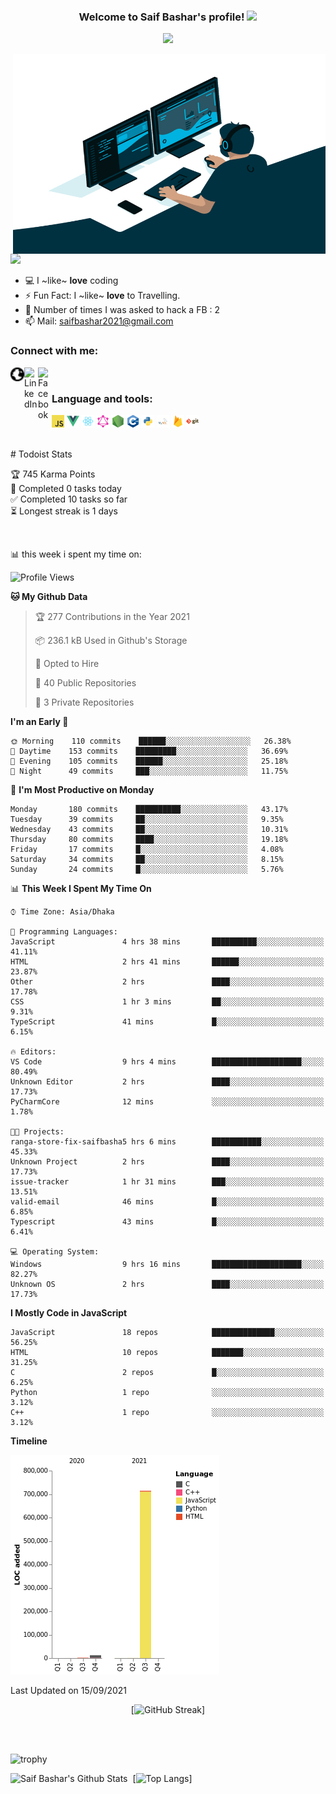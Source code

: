 <h3 align="center">
  Welcome to Saif Bashar's profile!
  <img src="https://media.giphy.com/media/hvRJCLFzcasrR4ia7z/giphy.gif" width="28">
</h3>
<p align="center">
  <a href="https://github.com/saifbashar"><img src="https://readme-typing-svg.herokuapp.com/?lines=Full-stack%20web%20and%20app%20developer;Self-taught%20UI%2FUX%20Designer;2%2B%20years%20of%20coding%20experience;Always%20learning%20new%20things&center=true&width=380&height=45"></a>
</p>


<img align="right" alt="GIF" src="https://raw.githubusercontent.com/saifbashar/saifbashar/main/code.gif" width="500" height="320" />

  
![](https://komarev.com/ghpvc/?username=saifbashar&color=green&style=flat-square&label=PROFILE+VIEWS)



  
  

- 💻 I ~like~ **love** coding
- ⚡ Fun Fact: I ~like~ **love** to Travelling.
- 🏅 Number of times I was asked to hack a FB : 2
- 📫 Mail: saifbashar2021@gmail.com

 
<!-- - Usesless Stats:
 👯 I have successfully worked on production level projects regarding android, web and backend.
currently perfecting my skills with ReactJS and Android MVVM Architecture.


-->
 ### Connect with me:

[<img align="left" alt="" width="22px" src="https://raw.githubusercontent.com/iconic/open-iconic/master/svg/globe.svg" />][website]
[<img align="left" alt="LinkedIn" width="22px" src="https://cdn.jsdelivr.net/npm/simple-icons@v3/icons/linkedin.svg" />][linkedin]
[<img align="left" alt="Facebook" width="22px" src="https://cdn.jsdelivr.net/npm/simple-icons@v3/icons/facebook.svg" />][facebook]


<br /> 


 ### Language and tools:

<code><img height="20" src="https://raw.githubusercontent.com/github/explore/80688e429a7d4ef2fca1e82350fe8e3517d3494d/topics/javascript/javascript.png"></code>
<code><img height="20" src="https://raw.githubusercontent.com/github/explore/80688e429a7d4ef2fca1e82350fe8e3517d3494d/topics/vue/vue.png"></code>
<code><img height="20" src="https://raw.githubusercontent.com/github/explore/80688e429a7d4ef2fca1e82350fe8e3517d3494d/topics/react/react.png"></code>
<code><img height="20" src="https://raw.githubusercontent.com/github/explore/5c058a388828bb5fde0bcafd4bc867b5bb3f26f3/topics/graphql/graphql.png"></code>
<code><img height="20" src="https://raw.githubusercontent.com/github/explore/80688e429a7d4ef2fca1e82350fe8e3517d3494d/topics/nodejs/nodejs.png"></code>
<code><img height="20" src="https://raw.githubusercontent.com/github/explore/80688e429a7d4ef2fca1e82350fe8e3517d3494d/topics/cpp/cpp.png"></code>
<code><img height="20" src="https://raw.githubusercontent.com/github/explore/80688e429a7d4ef2fca1e82350fe8e3517d3494d/topics/python/python.png"></code>
<code><img height="20" src="https://raw.githubusercontent.com/github/explore/80688e429a7d4ef2fca1e82350fe8e3517d3494d/topics/mysql/mysql.png"></code>
<code><img height="20" src="https://raw.githubusercontent.com/github/explore/80688e429a7d4ef2fca1e82350fe8e3517d3494d/topics/firebase/firebase.png"></code>
<code><img height="20" src="https://raw.githubusercontent.com/github/explore/80688e429a7d4ef2fca1e82350fe8e3517d3494d/topics/git/git.png"></code>

  
  


<br />
# Todoist Stats

<!-- TODO-IST:START -->
🏆  745 Karma Points           
🌸  Completed 0 tasks today           
✅  Completed 10 tasks so far           
⏳  Longest streak is 1 days
<!-- TODO-IST:END -->
<br />

📊 this week i spent my time on:
<br />

<!--START_SECTION:waka-->
![Profile Views](http://img.shields.io/badge/Profile%20Views-5-blue)

**🐱 My Github Data** 

> 🏆 277 Contributions in the Year 2021
 > 
> 📦 236.1 kB Used in Github's Storage 
 > 
> 💼 Opted to Hire
 > 
> 📜 40 Public Repositories 
 > 
> 🔑 3 Private Repositories  
 > 
**I'm an Early 🐤** 

```text
🌞 Morning    110 commits    ██████░░░░░░░░░░░░░░░░░░░   26.38% 
🌆 Daytime    153 commits    █████████░░░░░░░░░░░░░░░░   36.69% 
🌃 Evening    105 commits    ██████░░░░░░░░░░░░░░░░░░░   25.18% 
🌙 Night      49 commits     ███░░░░░░░░░░░░░░░░░░░░░░   11.75%

```
📅 **I'm Most Productive on Monday** 

```text
Monday       180 commits    ██████████░░░░░░░░░░░░░░░   43.17% 
Tuesday      39 commits     ██░░░░░░░░░░░░░░░░░░░░░░░   9.35% 
Wednesday    43 commits     ██░░░░░░░░░░░░░░░░░░░░░░░   10.31% 
Thursday     80 commits     ████░░░░░░░░░░░░░░░░░░░░░   19.18% 
Friday       17 commits     █░░░░░░░░░░░░░░░░░░░░░░░░   4.08% 
Saturday     34 commits     ██░░░░░░░░░░░░░░░░░░░░░░░   8.15% 
Sunday       24 commits     █░░░░░░░░░░░░░░░░░░░░░░░░   5.76%

```


📊 **This Week I Spent My Time On** 

```text
⌚︎ Time Zone: Asia/Dhaka

💬 Programming Languages: 
JavaScript               4 hrs 38 mins       ██████████░░░░░░░░░░░░░░░   41.11% 
HTML                     2 hrs 41 mins       ██████░░░░░░░░░░░░░░░░░░░   23.87% 
Other                    2 hrs               ████░░░░░░░░░░░░░░░░░░░░░   17.78% 
CSS                      1 hr 3 mins         ██░░░░░░░░░░░░░░░░░░░░░░░   9.31% 
TypeScript               41 mins             █░░░░░░░░░░░░░░░░░░░░░░░░   6.15%

🔥 Editors: 
VS Code                  9 hrs 4 mins        ████████████████████░░░░░   80.49% 
Unknown Editor           2 hrs               ████░░░░░░░░░░░░░░░░░░░░░   17.73% 
PyCharmCore              12 mins             ░░░░░░░░░░░░░░░░░░░░░░░░░   1.78%

🐱‍💻 Projects: 
ranga-store-fix-saifbasha5 hrs 6 mins        ███████████░░░░░░░░░░░░░░   45.33% 
Unknown Project          2 hrs               ████░░░░░░░░░░░░░░░░░░░░░   17.73% 
issue-tracker            1 hr 31 mins        ███░░░░░░░░░░░░░░░░░░░░░░   13.51% 
valid-email              46 mins             █░░░░░░░░░░░░░░░░░░░░░░░░   6.85% 
Typescript               43 mins             █░░░░░░░░░░░░░░░░░░░░░░░░   6.41%

💻 Operating System: 
Windows                  9 hrs 16 mins       ████████████████████░░░░░   82.27% 
Unknown OS               2 hrs               ████░░░░░░░░░░░░░░░░░░░░░   17.73%

```

**I Mostly Code in JavaScript** 

```text
JavaScript               18 repos            ██████████████░░░░░░░░░░░   56.25% 
HTML                     10 repos            ███████░░░░░░░░░░░░░░░░░░   31.25% 
C                        2 repos             █░░░░░░░░░░░░░░░░░░░░░░░░   6.25% 
Python                   1 repo              ░░░░░░░░░░░░░░░░░░░░░░░░░   3.12% 
C++                      1 repo              ░░░░░░░░░░░░░░░░░░░░░░░░░   3.12%

```


**Timeline**

![Chart not found](https://raw.githubusercontent.com/saifbashar/saifbashar/main/charts/bar_graph.png) 


 Last Updated on 15/09/2021
<!--END_SECTION:waka-->

<div align="center">
  

[![GitHub Streak](https://github-readme-streak-stats.herokuapp.com?user=saifbashar&theme=synthwave)]
  </div>
  
<br /><br />



  ![trophy](https://github-profile-trophy.vercel.app/?username=saifbashar&theme=juicyfresh&no-frame=true&row=1&&margin-w=20&no-bg=true)

  
<img align="left" alt="Saif Bashar's Github Stats" src="https://github-readme-stats.vercel.app/api?username=saifbashar&show_icons=true" />    &nbsp;
[![Top Langs](https://github-readme-stats.vercel.app/api/top-langs?username=saifbashar&count_private=true&show_icons=true)]
  </div>

  



[website]: https://saifbashar.wordpress.com/
[facebook]: https://www.facebook.com/yepitssaif/
[linkedin]:https://www.linkedin.com/in/saifbashar/
<br/>
<br/>


